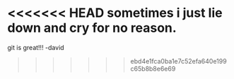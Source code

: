 <<<<<<< HEAD
sometimes i just lie down and cry for no reason.
=======
git is great!!! -david
>>>>>>> ebd4e1fca0ba1e7c52efa640e199c65b8b8e6e69
